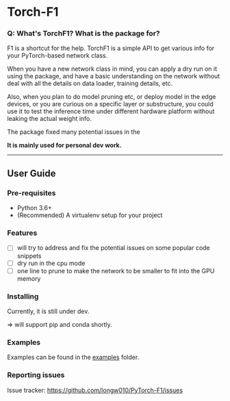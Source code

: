 # Torch-F1

### Q: What's TorchF1? What is the package for?

F1 is a shortcut for the help. TorchF1 is a simple API to get various info for your PyTorch-based network class.

When you have a new network class in mind, you can apply a dry run on it using the package, and have a basic understanding on the network without deal with all the details on data loader, training details, etc. 

Also, when you plan to do model pruning etc, or deploy model in the edge devices, or you are curious on a specific layer or substructure, you could use it to test the inference time under different hardware platform without leaking the actual weight info. 

The package fixed many potential issues in the 

**It is mainly used for personal dev work.**

----
## User Guide

### Pre-requisites

- Python 3.6+
- (Recommended) A virtualenv setup for your project

### Features
- [ ] will try to address and fix the potential issues on some popular code snippets
- [ ] dry run in the cpu mode 
- [ ] one line to prune to make the network to be smaller to fit into the GPU memory

### Installing
Currently, it is still under dev. 

<TODO> => will support pip and conda shortly.

### Examples
Examples can be found in the [examples](examples) folder.

### Reporting issues

Issue tracker: https://github.com/longw010/PyTorch-F1/issues